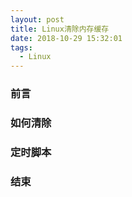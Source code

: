 ```yaml
---
layout: post
title: Linux清除内存缓存
date: 2018-10-29 15:32:01
tags:
  - Linux
---
```


### 前言
### 如何清除
### 定时脚本
### 结束

